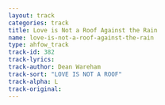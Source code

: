 ```yaml
---
layout: track
categories: track
title: Love is Not a Roof Against the Rain
name: love-is-not-a-roof-against-the-rain
type: ahfow_track
track-id: 382
track-lyrics: 
track-author: Dean Wareham
track-sort: "LOVE IS NOT A ROOF"
track-alpha: L
track-original: 
---
```

